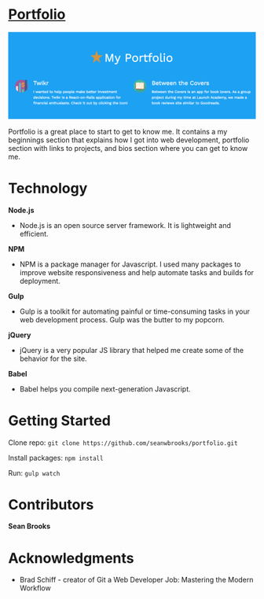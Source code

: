 # [Portfolio](https://seanwbrooks.github.io/portfolio/)

![Portfolio](./app/assets/images/portfolio.jpg)

Portfolio is a great place to start to get to know me. It contains a my beginnings section that explains how I got into web development, portfolio section with links to projects, and bios section where you can get to know me.

# Technology

**Node.js**
* Node.js is an open source server framework. It is lightweight and efficient.

**NPM**
* NPM is a package manager for Javascript. I used many packages to improve website responsiveness and help automate tasks and builds for deployment.

**Gulp**
* Gulp is a toolkit for automating painful or time-consuming tasks in your web development process. Gulp was the butter to my popcorn.

**jQuery**
* jQuery is a very popular JS library that helped me create some of the behavior for the site.

**Babel**
* Babel helps you compile next-generation Javascript.

# Getting Started

Clone repo: `git clone https://github.com/seanwbrooks/portfolio.git`

Install packages: `npm install`

Run: `gulp watch`

# Contributors
**Sean Brooks**

# Acknowledgments

* Brad Schiff - creator of Git a Web Developer Job: Mastering the Modern Workflow
